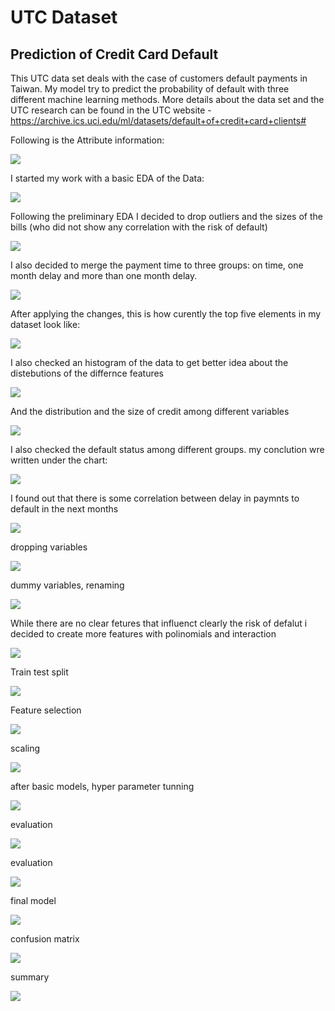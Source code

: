 # UTC Dataset
## Prediction of Credit Card Default

This UTC data set deals with the case of customers default payments in Taiwan.
My model try to predict  the probability of default with three different machine learning methods.  More details about the data set and the UTC research  can be found in the UTC website - https://archive.ics.uci.edu/ml/datasets/default+of+credit+card+clients#

Following is the Attribute information: 

<img src = "./images/image2.png">

I started my work with a basic EDA of the Data:

<img src = "./images/image3.png">

Following the preliminary EDA I decided to drop outliers and the sizes of the bills (who did not show any correlation with the risk of default)

<img src = "./images/image4.png">

I also decided to merge the payment time to three groups: on time, one month delay and more than one month delay.


<img src = "./images/image5.png">


After applying the changes, this is how curently the top five elements in my dataset look like:


<img src = "./images/image6.png">

I also checked an histogram of the data to get better idea about the distebutions of the differnce features

<img src = "./images/image7.png">

And the distribution and the size of credit among different variables

<img src = "./images/image8.png">

I also checked the default status among different groups. my conclution wre written under the chart:

<img src = "./images/image9.png">

I found out that there is some correlation between delay in paymnts to default in the next months

<img src = "./images/image10.png">

dropping variables

<img src = "./images/image11.png">

dummy variables, renaming

<img src = "./images/image12.png">

While there are no clear fetures that influenct clearly the risk of defalut i decided to create more features with polinomials and interaction 

<img src = "./images/image13.png">

Train test split

<img src = "./images/image14.png">

Feature selection

<img src = "./images/image15.png">

scaling

<img src = "./images/image16.png">

after basic models, hyper parameter tunning

<img src = "./images/image17.png">


evaluation

<img src = "./images/image19.png">

evaluation

<img src = "./images/image20.png">

final model

<img src = "./images/image21.png">

confusion matrix

<img src = "./images/image22.png">

summary

<img src = "./images/image23.png">
